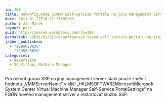 ```yaml
---
id: 150
title: Rekonfigurace SCVMM Self-Service Portalu na jiný Management Server
date: 2011-01-21T16:27:15+02:00
author: Jan Marek
layout: post
guid: http://jmarek.wordpress.com/?p=150
permalink: /2011/01/21/rekonfigurace-scvmm-self-service-portalu-na-jiny-management-server/
jabber_published:
  - "1295623638"
  - "1295623638"
categories:
  - Nezařazené
  - SC Virtual Machine Manager
---
```

Pro rekonfiguraci SSP na jiný management server stačí pouze změnit hodnotu &#8222;VMMServerName&#8220; v klíči &#8222;HKLMSOFTWAREMicrosoftMicrosoft System Center Virtual Machine Manager Self-Service PortalSettings&#8220; na FQDN nového management server a restartovat službu SSP.